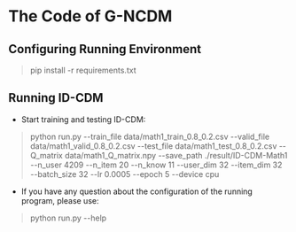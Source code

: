 # The Code of G-NCDM

## Configuring Running Environment
> pip install -r requirements.txt

## Running ID-CDM
- Start training and testing ID-CDM:
> python run.py --train_file data/math1_train_0.8_0.2.csv --valid_file data/math1_valid_0.8_0.2.csv --test_file data/math1_test_0.8_0.2.csv --Q_matrix data/math1_Q_matrix.npy --save_path ./result/ID-CDM-Math1 --n_user 4209 --n_item 20 --n_know 11 --user_dim 32 --item_dim 32 --batch_size 32 --lr 0.0005 --epoch 5 --device cpu

- If you have any question about the configuration of the running program, please use:
> python run.py --help